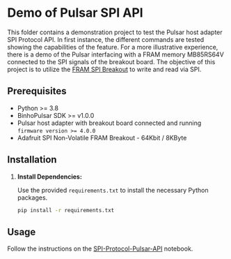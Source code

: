 # Demo of Pulsar SPI API

This folder contains a demonstration project to test the Pulsar host adapter SPI Protocol API. In first instance, the different commands are tested showing the capabilities of the feature. For a more illustrative experience, there is a demo of the Pulsar interfacing with a FRAM memory MB85RS64V connected to the SPI signals of the breakout board. The objective of this project is to utilize the [FRAM SPI Breakout](https://cdn-shop.adafruit.com/datasheets/MB85RS64V-DS501-00015-4v0-E.pdf) to write and read via SPI.

## Prerequisites

- Python >= 3.8
- BinhoPulsar SDK >= v1.0.0
- Pulsar host adapter with breakout board connected and running `firmware version >= 4.0.0`
- Adafruit SPI Non-Volatile FRAM Breakout - 64Kbit / 8KByte

## Installation

1. **Install Dependencies:**

   Use the provided `requirements.txt` to install the necessary Python packages.

   ```bash
   pip install -r requirements.txt
   ```

## Usage

Follow the instructions on the [SPI-Protocol-Pulsar-API](SPI-Protocol-Pulsar-API.ipynb) notebook.